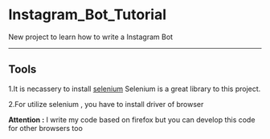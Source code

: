 # Instagram_Bot_Tutorial

New project to learn how to write a Instagram Bot

------------------------------------------------------------------------------------------------------------------------

<h2>Tools</h2>

1.It is necassery to install <a href="https://www.seleniumhq.org/projects/">selenium</a>
Selenium is a great library to this project.

2.For utilize selenium , you have to install driver of browser
<p><b>Attention :</b> I write my code based on firefox but you can develop this code for other browsers too</p> 

